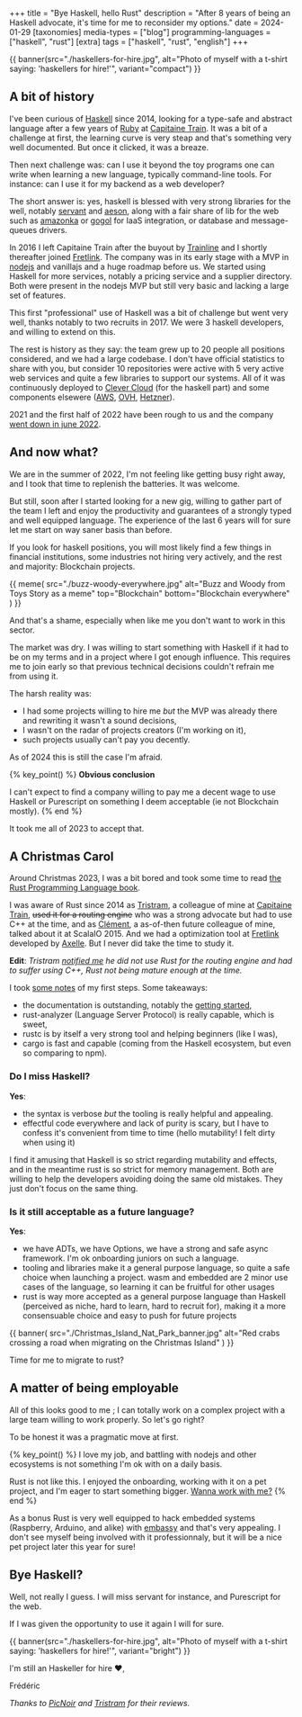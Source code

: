 +++
title = "Bye Haskell, hello Rust"
description = "After 8 years of being an Haskell advocate, it's time for me to reconsider my options."
date = 2024-01-29
[taxonomies]
media-types = ["blog"]
programming-languages = ["haskell", "rust"]
[extra]
tags = ["haskell", "rust", "english"]
+++

{{ banner(src="./haskellers-for-hire.jpg", alt="Photo of myself with a t-shirt saying: 'haskellers for hire!'", variant="compact") }}

## A bit of history

I've been curious of [Haskell] since 2014, looking for a type-safe and abstract language after a few years of [Ruby] at [Capitaine Train]. It was a bit of a challenge at first, the learning curve is very steap and that's something very well documented. But once it clicked, it was a breaze.

[Haskell]: https://www.haskell.org/
[Ruby]: https://www.ruby-lang.org/fr/
[Capitaine Train]: https://fr.wikipedia.org/wiki/Trainline_Europe

Then next challenge was: can I use it beyond the toy programs one can write when learning a new language, typically command-line tools. For instance: can I use it for my backend as a web developer?

The short answer is: yes, haskell is blessed with very strong libraries for the well, notably [servant] and [aeson], along with a fair share of lib for the web such as [amazonka] or [gogol] for IaaS integration, or database and message-queues drivers.

[servant]: https://hackage.haskell.org/package/servant
[aeson]: https://hackage.haskell.org/package/aeson
[amazonka]: https://hackage.haskell.org/package/amazonka
[gogol]: https://hackage.haskell.org/package/gogol

In 2016 I left Capitaine Train after the buyout by [Trainline] and I shortly thereafter joined [Fretlink]. The company was in its early stage with a MVP in [nodejs] and vanillajs and a huge roadmap before us. We started using Haskell for more services, notably a pricing service and a supplier directory. Both were present in the nodejs MVP but still very basic and lacking a large set of features.

[Trainline]: https://fr.wikipedia.org/wiki/Trainline
[Fretlink]: https://www.linkedin.com/company/fretlink/
[nodejs]: https://nodejs.org

This first "professional" use of Haskell was a bit of challenge but went very well, thanks notably to two recruits in 2017. We were 3 haskell developers, and willing to extend on this.

The rest is history as they say: the team grew up to 20 people all positions considered, and we had a large codebase. I don't have official statistics to share with you, but consider 10 repositories were active with 5 very active web services and quite a few libraries to support our systems. All of it was continuously deployed to [Clever Cloud] (for the haskell part) and some components elsewere ([AWS], [OVH], [Hetzner]).

[Clever Cloud]: https://www.clever-cloud.com/fr/home/
[AWS]: https://aws.amazon.com/
[OVH]: https://www.ovhcloud.com/
[Hetzner]: https://www.hetzner.com/

2021 and the first half of 2022 have been rough to us and the company [went down in june 2022](@/writings/2022-09-30_so-long-fretlink/index.md).

## And now what?

We are in the summer of 2022, I'm not feeling like getting busy right away, and I took that time to replenish the batteries. It was welcome.

But still, soon after I started looking for a new gig, willing to gather part of the team I left and enjoy the productivity and guarantees of a strongly typed and well equipped language. The experience of the last 6 years will for sure let me start on way saner basis than before.

If you look for haskell positions, you will most likely find a few things in financial institutions, some industries not hiring very actively, and the rest and majority: Blockchain projects.

{{
  meme(
    src="./buzz-woody-everywhere.jpg"
    alt="Buzz and Woody from Toys Story as a meme"
    top="Blockchain"
    bottom="Blockchain everywhere"
  )
}}

And that's a shame, especially when like me you don't want to work in this sector.

The market was dry. I was willing to start something with Haskell if it had to be on my terms and in a project where I got enough influence. This requires me to join early so that previous technical decisions couldn't refrain me from using it.

The harsh reality was:
- I had some projects willing to hire me _but_ the MVP was already there and rewriting it wasn't a sound decisions,
- I wasn't on the radar of projects creators (I'm working on it),
- such projects usually can't pay you decently.

As of 2024 this is still the case I'm afraid.

{% key_point() %}
**Obvious conclusion**

I can't expect to find a company willing to pay me a decent wage to use Haskell or Purescript on something I deem acceptable (ie not Blockchain mostly).
{% end %}

It took me all of 2023 to accept that.

## A Christmas Carol

Around Christmas 2023, I was a bit bored and took some time to read [the Rust Programming Language book](https://doc.rust-lang.org/book/).

I was aware of Rust since 2014 as [Tristram], a colleague of mine at [Capitaine Train], ~~used it for a routing engine~~ who was a strong advocate but had to use C++ at the time, and as [Clément], a as-of-then future colleague of mine, talked about it at ScalaIO 2015. And we had a optimization tool at [Fretlink] developed by [Axelle]. But I never did take the time to study it.

[Tristram]: https://mamot.fr/@tristramg
[Clément]: https://blog.clement.delafargue.name/
[Axelle]: https://www.linkedin.com/in/axelle-piot-a987a0b8/

**Edit**: _Tristram [notified me](https://mamot.fr/@tristramg/111838910731745483) he did not use Rust for the routing engine and had to suffer using C++, Rust not being mature enough at the time._

I took [some notes](https://pouet.chapril.org/@ptitfred/111691245597831310) of my first steps. Some takeaways:
- the documentation is outstanding, notably the [getting started](https://doc.rust-lang.org/stable/book/),
- rust-analyzer (Language Server Protocol) is really capable, which is sweet,
- rustc is by itself a very strong tool and helping beginners (like I was),
- cargo is fast and capable (coming from the Haskell ecosystem, but even so comparing to npm).

### Do I miss Haskell?

**Yes**:
- the syntax is verbose _but_ the tooling is really helpful and appealing.
- effectful code everywhere and lack of purity is scary, but I have to confess it's convenient from time to time (hello mutability! I felt dirty when using it)

I find it amusing that Haskell is so strict regarding mutability and effects, and in the meantime rust is so strict for memory management. Both are willing to help the developers avoiding doing the same old mistakes. They just don't focus on the same thing.

### Is it still acceptable as a future language?

**Yes**:
- we have ADTs, we have Options, we have a strong and safe async framework. I'm ok onboarding juniors on such a language.
- tooling and libraries make it a general purpose language, so quite a safe choice when launching a project. wasm and embedded are 2 minor use cases of the language, so learning it can be fruitful for other usages
- rust is way more accepted as a general purpose language than Haskell (perceived as niche, hard to learn, hard to recruit for), making it a more consensuable choice and easy to push for future projects

{{
  banner(
    src="./Christmas_Island_Nat_Park_banner.jpg"
    alt="Red crabs crossing a road when migrating on the Christmas Island"
  )
}}

Time for me to migrate to rust?

## A matter of being employable

All of this looks good to me ; I can totally work on a complex project with a large team willing to work properly. So let's go right?

To be honest it was a pragmatic move at first.

{% key_point() %}
I love my job, and battling with nodejs and other ecosystems is not something I'm ok with on a daily basis.

Rust is not like this. I enjoyed the onboarding, working with it on a pet project, and I'm eager to start something bigger. [Wanna work with me?](https://www.funkythunks.dev/work-with-me)
{% end %}

As a bonus Rust is very well equipped to hack embedded systems (Raspberry, Arduino, and alike) with [embassy] and that's very appealing. I don't see myself being involved with it professionnaly, but it will be a nice pet project later this year for sure!

[embassy]: https://embassy.dev/

## Bye Haskell?

Well, not really I guess. I will miss servant for instance, and Purescript for the web.

If I was given the opportunity to use it again I will for sure.

{{ banner(src="./haskellers-for-hire.jpg", alt="Photo of myself with a t-shirt saying: 'haskellers for hire!'", variant="bright") }}

I'm still an Haskeller for hire :heart:,

Frédéric

_Thanks to [PicNoir] and [Tristram] for their reviews._

[PicNoir]: https://social.alternativebit.fr/users/picnoir
